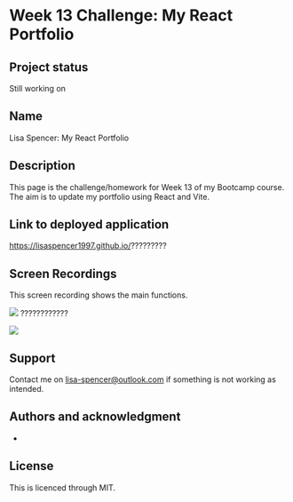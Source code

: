 # Week 13 Challenge: My React Portfolio

## Project status
Still working on

## Name
Lisa Spencer: My React Portfolio

## Description
This page is the challenge/homework for Week 13 of my Bootcamp course. The aim is to update my portfolio using React and Vite.

## Link to deployed application
https://lisaspencer1997.github.io/?????????

## Screen Recordings
This screen recording shows the main functions. 

![](ScreenRecording1.gif) ????????????


![](ScreenRecording2.gif)

## Support
Contact me on lisa-spencer@outlook.com if something is not working as intended.

## Authors and acknowledgment
* 

## License
This is licenced through MIT. 
